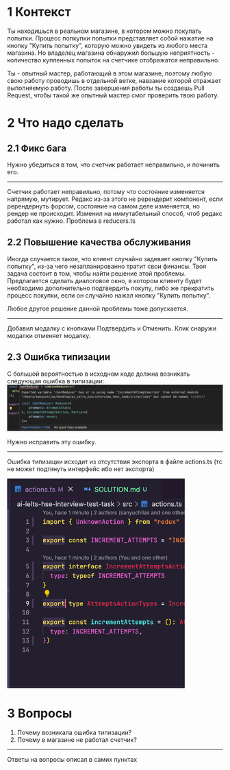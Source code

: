 # 1 Контекст

Ты находишься в реальном магазине, в котором можно покупать попытки. Процесс попкупки попытки представляет собой нажатие на кнопку "Купить попытку", которую можно увидеть из любого места магазина. Но владелец магазина обнаружил большую неприятность - количество купленных попыток на счетчике отображатся неправильно.

Ты - опытный мастер, работающий в этом магазине, поэтому любую свою работу проводишь в отдельной ветке, навзание которой отражает выполняемую работу. После завершения работы ты создаешь Pull Request, чтобы такой же опытный мастер смог проверить твою работу.

# 2 Что надо сделать

## 2.1 Фикс бага

Нужно убедиться в том, что счетчик работает неправильно, и починить его.

---

Счетчик работает неправильно, потому что состояние изменяется напрямую, мутирует. Редакс из-за этого не ререндерит компонент, если ререндернуть форсом, состояние на самом деле изменяется, но рендер не происходит. Изменил на иммутабельный способ, чтоб редакс работал как нужно. Проблема в reducers.ts

## 2.2 Повышение качества обслуживания

Иногда случается такое, что клиент случайно задевает кнопку "Купить попытку", из-за чего незапланированно тратит свои финансы. Твоя задача состоит в том, чтобы найти решение этой проблемы. Предлагается сделать диалоговое окно, в котором клиенту будет необходимо дополнительно подтвердить покупу, либо же прекратить процесс покупки, если он случайно нажал кнопку "Купить попытку".

Любое другое решение данной проблемы тоже допускается.

---

Добавил модалку с кнопками Подтвердить и Отменить. Клик снаружи модалки отменяет модалку.

## 2.3 Ошибка типизации

С большой вероятностью в исходном коде должна возникать следующая ошибка в типизации:
![фоточка](./error.png)

Нужно исправить эту ошибку.

---

Ошибка типизации исходит из отсутствия экспорта в файле actions.ts (тс не может подтянуть интерфейс ибо нет экспорта)

![alt text](image.png)

# 3 Вопросы

1. Почему возникала ошибка типизации?
2. Почему в магазине не работал счетчик?

---

Ответы на вопросы описал в самих пунктах

